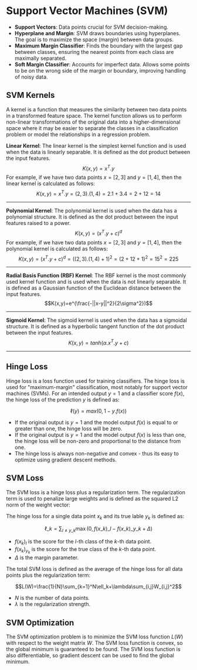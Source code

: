 # Support Vector Machines (SVM)

- **Support Vectors**: Data points crucial for SVM decision-making.
- **Hyperplane and Margin**: SVM draws boundaries using hyperplanes. The goal is to maximize the space (margin) between data groups.
- **Maximum Margin Classifier**: Finds the boundary with the largest gap between classes, ensuring the nearest points from each class are maximally separated.
- **Soft Margin Classifier**: Accounts for imperfect data. Allows some points to be on the wrong side of the margin or boundary, improving handling of noisy data.

## SVM Kernels
A kernel is a function that measures the similarity between two data points in a transformed feature space. The kernel function allows us to perform non-linear transformations of the original data into a higher-dimensional space where it may be easier to separate the classes in a classification problem or model the relationships in a regression problem.

**Linear Kernel**: The linear kernel is the simplest kernel function and is used when the data is linearly separable. It is defined as the dot product between the input features.
$$K(x,y)=x^T.y$$
For example, if we have two data points $x=[2,3]$ and $y=[1,4]$, then the linear kernel is calculated as follows:
$$K(x,y)=x^T.y=(2,3).(1,4)=2.1+3.4=2+12=14$$

<hr>

**Polynomial Kernel**: The polynomial kernel is used when the data has a polynomial structure. It is defined as the dot product between the input features raised to a power.
$$K(x,y)=(x^T.y+c)^d$$
For example, if we have two data points $x=[2,3]$ and $y=[1,4]$, then the polynomial kernel is calculated as follows:
$$K(x,y)=(x^T.y+c)^d=((2,3).(1,4)+1)^2=(2+12+1)^2=15^2=225$$

<hr>

**Radial Basis Function (RBF) Kernel**: The RBF kernel is the most commonly used kernel function and is used when the data is not linearly separable. It is defined as a Gaussian function of the Euclidean distance between the input features.
$$K(x,y)=e^(\frac{-||x-y||^2}{2\sigma^2})$$

<hr>

**Sigmoid Kernel**: The sigmoid kernel is used when the data has a sigmoidal structure. It is defined as a hyperbolic tangent function of the dot product between the input features.
$$K(x,y)=tanh(\alpha.x^T.y+c)$$

<hr>

## Hinge Loss
Hinge loss is a loss function used for training classifiers. The hinge loss is used for "maximum-margin" classification, most notably for support vector machines (SVMs). For an intended output $y=1$ and a classifier score $f(x)$, the hinge loss of the prediction $y$ is defined as:

$$\ell(y)=max(0,1-y.f(x))$$

- If the original output is $y=1$ and the model output $f(x)$ is equal to or greater than one, the hinge loss will be zero.
- If the original output is $y=1$ and the model output $f(x)$ is less than one, the hinge loss will be non-zero and proportional to the distance from one.
- The hinge loss is always non-negative and convex - thus its easy to optimize using gradient descent methods.

## SVM Loss
The SVM loss is a hinge loss plus a regularization term. The regularization term is used to penalize large weights and is defined as the squared L2 norm of the weight vector:

The hinge loss for a single data point $x_k$ and its true lable $y_k$ is defined as:

$$
\ell\_k=\sum_{l\neq y\_k} \max(0,f(x\_k)\_l-f(x\_k)\_{y\_k}+\Delta)
$$


- $f(x_k)_l$ is the score for the $l$-th class of the $k$-th data point.
- $f(x_k)_{y_k}$ is the score for the true class of the $k$-th data point.
- $\Delta$ is the margin parameter.

The total SVM loss is defined as the average of the hinge loss for all data points plus the regularization term:

$$L(W)=\frac{1}{N}\sum_{k=1}^N\ell_k+\lambda\sum_{i,j}W_{i,j}^2$$

- $N$ is the number of data points.
- $\lambda$ is the regularization strength.

## SVM Optimization
The SVM optimization problem is to minimize the SVM loss function $L(W)$ with respect to the weight matrix $W$. The SVM loss function is convex, so the global minimum is guaranteed to be found. The SVM loss function is also differentiable, so gradient descent can be used to find the global minimum.
